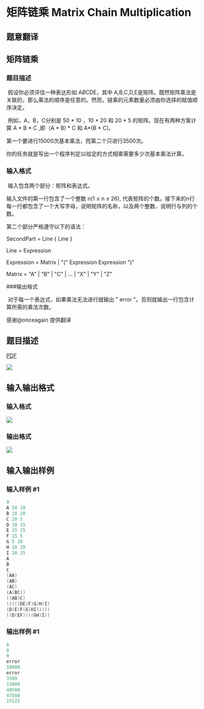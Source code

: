 # 矩阵链乘 Matrix Chain Multiplication

## 题意翻译

## 矩阵链乘

### 题目描述

​ 假设你必须评估一种表达形如 A*B*C*D*E，其中 A,B,C,D,E是矩阵。既然矩阵乘法是关联的，那么乘法的顺序是任意的。然而，链乘的元素数量必须由你选择的赋值顺序决定。

​ 例如，A，B，C分别是 50 * 10 ，10 * 20 和 20 * 5 的矩阵。现在有两种方案计算 A * B * C ,即（A * B) * C 和 A*(B * C)。

第一个要进行15000次基本乘法，而第二个只进行3500次。

​ 你的任务就是写出一个程序判定以给定的方式相乘需要多少次基本乘法计算。

### 输入格式

​ 输入包含两个部分：矩阵和表达式。

输入文件的第一行包含了一个整数 n(1 $\leq$ n $\leq$ 26), 代表矩阵的个数。接下来的n行每一行都包含了一个大写字母，说明矩阵的名称，以及两个整数，说明行与列的个数。

第二个部分严格遵守以下的语法：

SecondPart = Line { Line } 

Line = Expression 

Expression = Matrix | "(" Expression Expression ")"

Matrix = "A" | "B" | "C" | ... | "X" | "Y" | "Z"

###输出格式

​ 对于每一个表达式，如果乘法无法进行就输出 " error "。否则就输出一行包含计算所需的乘法次数。

感谢@onceagain 提供翻译

## 题目描述

[problemUrl]: https://uva.onlinejudge.org/index.php?option=com_onlinejudge&Itemid=8&category=6&page=show_problem&problem=383

[PDF](https://uva.onlinejudge.org/external/4/p442.pdf)

![](https://cdn.luogu.com.cn/upload/vjudge_pic/UVA442/55ed58d98e74c8cb54e927f0ccc47a01362264dd.png)

## 输入输出格式

### 输入格式

![](https://cdn.luogu.com.cn/upload/vjudge_pic/UVA442/eb06f7abfe95b83bb8622cf8c97f3a61ee5095aa.png)

### 输出格式

![](https://cdn.luogu.com.cn/upload/vjudge_pic/UVA442/0c6e44498f997f89e525a13b762fb67f43480f44.png)

## 输入输出样例

### 输入样例 #1

```cpp
9
A 50 10
B 10 20
C 20 5
D 30 35
E 35 15
F 15 5
G 5 10
H 10 20
I 20 25
A
B
C
(AA)
(AB)
(AC)
(A(BC))
((AB)C)
(((((DE)F)G)H)I)
(D(E(F(G(HI)))))
((D(EF))((GH)I))
```


### 输出样例 #1

```cpp
0
0
0
error
10000
error
3500
15000
40500
47500
15125
```


